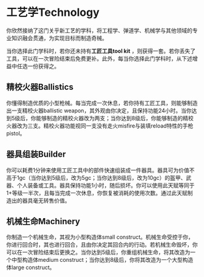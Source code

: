 # 工艺学Technology 

你欣然接纳了这门关乎新工艺的学科，将工程学、弹道学、机械学与其他领域的专业知识融会贯通，为实现目标而制造奇械。  

当你选择此门学科时，若你还未持有**工匠工具tool kit**
，则获得一套。若你丢失了工具，可以在一次冒险结束后免费更补。此外，每当你选择此门学科时，从下述增益中任选一份获得之。  

## 精校火器Ballistics 

你懂得制造优质的小型枪械。每当完成一次休息，若你持有工匠工具，则能够制造出一支精校火器ballistic
weapon，其外观由你决定，且保持功能24小时。当你达到5级后，你能够制造的精校火器改为两支；当你达到8级后，你能够制造的精校火器改为三支。精校火器功能视同一支没有走火misfire与装填reload特性的手枪pistol。  

## 器具组装Builder 

你可以耗费1分钟来使用工匠工具中的部件快速组装成一件器具。器具可为价值不高于1gc（当你达到5级后，改为5gc；当你达到8级后，改为10gc）的盔甲、武器、个人装备或工具。器具保持功能1小时，随后损坏。你可以使用此天赋等同于1+等级一半次，且每当完成一次休息，你恢复被消耗的使用次数。通过此天赋制造出的器具毫无转售价值。  

## 机械生命Machinery 

你制造一个机械生命，其视为小型构造体small
construct。机械生命受控于你，你进行回合时，其也进行回合，且由你决定其回合内的行动。若机械生命毁坏，你可以在一次冒险结束后更换之。当你达到5级后，你重组机械生命，将其改造为一个中型构造体medium
construct；当你达到8级后，你将其改造为一个大型构造体large construct。
